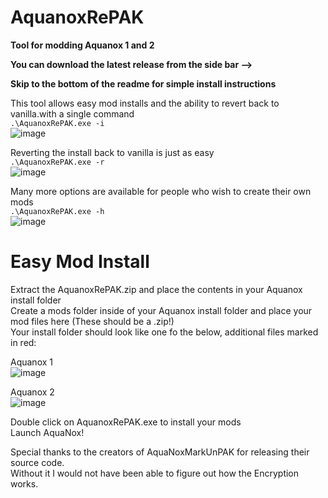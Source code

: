 # AquanoxRePAK
 
**Tool for modding Aquanox 1 and 2**<br>

**You can download the latest release from the side bar -->**<br>

**Skip to the bottom of the readme for simple install instructions**<br>

This tool allows easy mod installs and the ability to revert back to vanilla.with a single command<br>
```.\AquanoxRePAK.exe -i```<br>
![image](https://user-images.githubusercontent.com/11240849/194455120-8d9a33ce-a039-479a-9877-c57738380b5f.png)<br>

Reverting the install back to vanilla is just as easy<br>
```.\AquanoxRePAK.exe -r```<br>
![image](https://user-images.githubusercontent.com/11240849/194455418-cbc06f0a-9fd7-44e2-a201-918a0d501718.png)<br>

Many more options are available for people who wish to create their own mods<br>
```.\AquanoxRePAK.exe -h```<br>
![image](https://user-images.githubusercontent.com/11240849/194456155-c83e4564-9666-4205-920c-0b17217d246a.png)<br>

# Easy Mod Install

Extract the AquanoxRePAK.zip and place the contents in your Aquanox install folder<br>
Create a mods folder inside of your Aquanox install folder and place your mod files here (These should be a .zip!)<br>
Your install folder should look like one fo the below, additional files marked in red:<br>

Aquanox 1<br>
![image](https://user-images.githubusercontent.com/11240849/194456843-56497f11-143b-4a0f-b6c1-b0cdb6250905.png)<br>

Aquanox 2<br>
![image](https://user-images.githubusercontent.com/11240849/194456940-0c53c8b0-9646-4ff9-9378-0ecf32cac2b9.png)<br>

Double click on AquanoxRePAK.exe to install your mods<br>
Launch AquaNox!

Special thanks to the creators of AquaNoxMarkUnPAK for releasing their source code.<br> 
Without it I would not have been able to figure out how the Encryption works.

